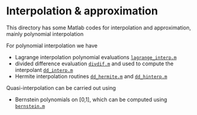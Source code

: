 # Interpolation & approximation
This directory has some Matlab codes for interpolation and approximation, mainly polynomial interpolation

For polynomial interpolation we have
* Lagrange interpolation polynomial evaluations [`lagrange_interp.m`](lagrange_interp.m)
* divided difference evaluation [`divdif.m`](divdif.m) and used to compute the interpolant [`dd_interp.m`](dd_interp.m)
* Hermite interpolation routines [`dd_hermite.m`](dd_hermite.m) and [`dd_hinterp.m`](dd_hinterp.m)

Quasi-interpolation can be carried out using
* Bernstein polynomials on [0,1], which can be computed using [`bernstein.m`](bernstein.m)
